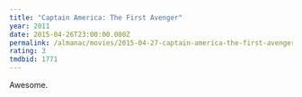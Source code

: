 ```yaml
---
title: "Captain America: The First Avenger"
year: 2011
date: 2015-04-26T23:00:00.000Z
permalink: /almanac/movies/2015-04-27-captain-america-the-first-avenger/index.html
rating: 3
tmdbid: 1771
---
```


Awesome.
